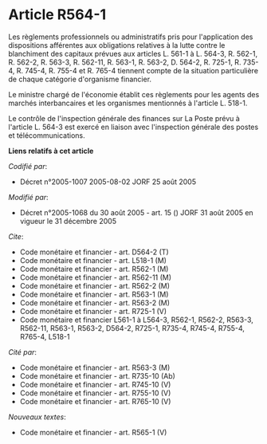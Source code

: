 # Article R564-1

Les règlements professionnels ou administratifs pris pour l'application des dispositions afférentes aux obligations relatives
à la lutte contre le blanchiment des capitaux prévues aux articles L. 561-1 à L. 564-3, R. 562-1, R. 562-2, R. 563-3, R.
562-11, R. 563-1, R. 563-2, D. 564-2, R. 725-1, R. 735-4, R. 745-4, R. 755-4 et R. 765-4 tiennent compte de la situation
particulière de chaque catégorie d'organisme financier.

Le ministre chargé de l'économie établit ces règlements pour les agents des marchés interbancaires et les organismes
mentionnés à l'article L. 518-1.

Le contrôle de l'inspection générale des finances sur La Poste prévu à l'article L. 564-3 est exercé en liaison avec
l'inspection générale des postes et télécommunications.

**Liens relatifs à cet article**

_Codifié par_:

  - Décret n°2005-1007 2005-08-02 JORF 25 août 2005

_Modifié par_:

  - Décret n°2005-1068 du 30 août 2005 - art. 15 () JORF 31 août 2005 en vigueur le 31 décembre 2005

_Cite_:

  - Code monétaire et financier - art. D564-2 (T)
  - Code monétaire et financier - art. L518-1 (M)
  - Code monétaire et financier - art. R562-1 (M)
  - Code monétaire et financier - art. R562-11 (M)
  - Code monétaire et financier - art. R562-2 (M)
  - Code monétaire et financier - art. R563-1 (M)
  - Code monétaire et financier - art. R563-2 (M)
  - Code monétaire et financier - art. R725-1 (V)
  - Code monétaire et financier L561-1 à L564-3, R562-1, R562-2, R563-3, R562-11, R563-1, R563-2, D564-2, R725-1, R735-4, R745-4, R755-4, R765-4, L518-1

_Cité par_:

  - Code monétaire et financier - art. R563-3 (M)
  - Code monétaire et financier - art. R735-10 (Ab)
  - Code monétaire et financier - art. R745-10 (V)
  - Code monétaire et financier - art. R755-10 (V)
  - Code monétaire et financier - art. R765-10 (V)

_Nouveaux textes_:

  - Code monétaire et financier - art. R565-1 (V)
